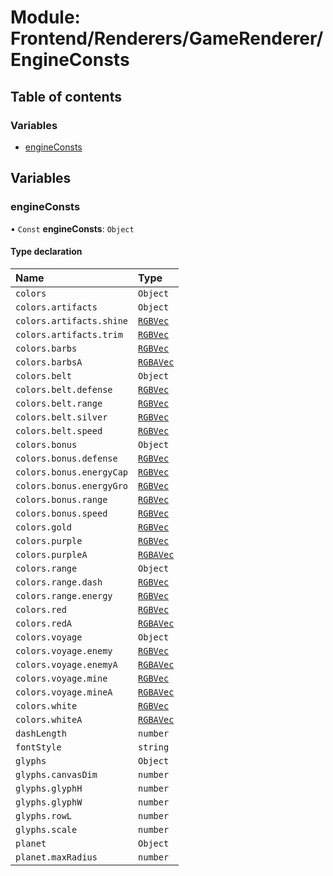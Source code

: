 # Module: Frontend/Renderers/GameRenderer/EngineConsts

## Table of contents

### Variables

- [engineConsts](Frontend_Renderers_GameRenderer_EngineConsts.md#engineconsts)

## Variables

### engineConsts

• `Const` **engineConsts**: `Object`

#### Type declaration

| Name                     | Type                                                                |
| :----------------------- | :------------------------------------------------------------------ |
| `colors`                 | `Object`                                                            |
| `colors.artifacts`       | `Object`                                                            |
| `colors.artifacts.shine` | [`RGBVec`](Frontend_Renderers_GameRenderer_EngineTypes.md#rgbvec)   |
| `colors.artifacts.trim`  | [`RGBVec`](Frontend_Renderers_GameRenderer_EngineTypes.md#rgbvec)   |
| `colors.barbs`           | [`RGBVec`](Frontend_Renderers_GameRenderer_EngineTypes.md#rgbvec)   |
| `colors.barbsA`          | [`RGBAVec`](Frontend_Renderers_GameRenderer_EngineTypes.md#rgbavec) |
| `colors.belt`            | `Object`                                                            |
| `colors.belt.defense`    | [`RGBVec`](Frontend_Renderers_GameRenderer_EngineTypes.md#rgbvec)   |
| `colors.belt.range`      | [`RGBVec`](Frontend_Renderers_GameRenderer_EngineTypes.md#rgbvec)   |
| `colors.belt.silver`     | [`RGBVec`](Frontend_Renderers_GameRenderer_EngineTypes.md#rgbvec)   |
| `colors.belt.speed`      | [`RGBVec`](Frontend_Renderers_GameRenderer_EngineTypes.md#rgbvec)   |
| `colors.bonus`           | `Object`                                                            |
| `colors.bonus.defense`   | [`RGBVec`](Frontend_Renderers_GameRenderer_EngineTypes.md#rgbvec)   |
| `colors.bonus.energyCap` | [`RGBVec`](Frontend_Renderers_GameRenderer_EngineTypes.md#rgbvec)   |
| `colors.bonus.energyGro` | [`RGBVec`](Frontend_Renderers_GameRenderer_EngineTypes.md#rgbvec)   |
| `colors.bonus.range`     | [`RGBVec`](Frontend_Renderers_GameRenderer_EngineTypes.md#rgbvec)   |
| `colors.bonus.speed`     | [`RGBVec`](Frontend_Renderers_GameRenderer_EngineTypes.md#rgbvec)   |
| `colors.gold`            | [`RGBVec`](Frontend_Renderers_GameRenderer_EngineTypes.md#rgbvec)   |
| `colors.purple`          | [`RGBVec`](Frontend_Renderers_GameRenderer_EngineTypes.md#rgbvec)   |
| `colors.purpleA`         | [`RGBAVec`](Frontend_Renderers_GameRenderer_EngineTypes.md#rgbavec) |
| `colors.range`           | `Object`                                                            |
| `colors.range.dash`      | [`RGBVec`](Frontend_Renderers_GameRenderer_EngineTypes.md#rgbvec)   |
| `colors.range.energy`    | [`RGBVec`](Frontend_Renderers_GameRenderer_EngineTypes.md#rgbvec)   |
| `colors.red`             | [`RGBVec`](Frontend_Renderers_GameRenderer_EngineTypes.md#rgbvec)   |
| `colors.redA`            | [`RGBAVec`](Frontend_Renderers_GameRenderer_EngineTypes.md#rgbavec) |
| `colors.voyage`          | `Object`                                                            |
| `colors.voyage.enemy`    | [`RGBVec`](Frontend_Renderers_GameRenderer_EngineTypes.md#rgbvec)   |
| `colors.voyage.enemyA`   | [`RGBAVec`](Frontend_Renderers_GameRenderer_EngineTypes.md#rgbavec) |
| `colors.voyage.mine`     | [`RGBVec`](Frontend_Renderers_GameRenderer_EngineTypes.md#rgbvec)   |
| `colors.voyage.mineA`    | [`RGBAVec`](Frontend_Renderers_GameRenderer_EngineTypes.md#rgbavec) |
| `colors.white`           | [`RGBVec`](Frontend_Renderers_GameRenderer_EngineTypes.md#rgbvec)   |
| `colors.whiteA`          | [`RGBAVec`](Frontend_Renderers_GameRenderer_EngineTypes.md#rgbavec) |
| `dashLength`             | `number`                                                            |
| `fontStyle`              | `string`                                                            |
| `glyphs`                 | `Object`                                                            |
| `glyphs.canvasDim`       | `number`                                                            |
| `glyphs.glyphH`          | `number`                                                            |
| `glyphs.glyphW`          | `number`                                                            |
| `glyphs.rowL`            | `number`                                                            |
| `glyphs.scale`           | `number`                                                            |
| `planet`                 | `Object`                                                            |
| `planet.maxRadius`       | `number`                                                            |
